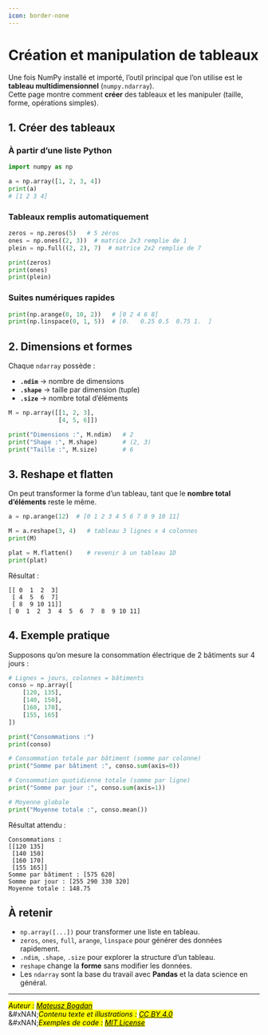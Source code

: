 ```yaml
---
icon: border-none
---
```


# Création et manipulation de tableaux

Une fois NumPy installé et importé, l’outil principal que l’on utilise est le **tableau multidimensionnel** (`numpy.ndarray`).\
Cette page montre comment **créer** des tableaux et les manipuler (taille, forme, opérations simples).

## 1. Créer des tableaux

### À partir d’une liste Python

```python
import numpy as np

a = np.array([1, 2, 3, 4])
print(a)
# [1 2 3 4]
```

### Tableaux remplis automatiquement

```python
zeros = np.zeros(5)   # 5 zéros
ones = np.ones((2, 3))  # matrice 2x3 remplie de 1
plein = np.full((2, 2), 7)  # matrice 2x2 remplie de 7

print(zeros)
print(ones)
print(plein)
```

### Suites numériques rapides

```python
print(np.arange(0, 10, 2))   # [0 2 4 6 8]
print(np.linspace(0, 1, 5))  # [0.   0.25 0.5  0.75 1.  ]
```

## 2. Dimensions et formes

Chaque `ndarray` possède :

* **`.ndim`** → nombre de dimensions
* **`.shape`** → taille par dimension (tuple)
* **`.size`** → nombre total d’éléments

```python
M = np.array([[1, 2, 3],
              [4, 5, 6]])

print("Dimensions :", M.ndim)   # 2
print("Shape :", M.shape)       # (2, 3)
print("Taille :", M.size)       # 6
```

## 3. Reshape et flatten

On peut transformer la forme d’un tableau, tant que le **nombre total d’éléments** reste le même.

```python
a = np.arange(12)  # [0 1 2 3 4 5 6 7 8 9 10 11]

M = a.reshape(3, 4)   # tableau 3 lignes x 4 colonnes
print(M)

plat = M.flatten()    # revenir à un tableau 1D
print(plat)
```

Résultat :

```
[[ 0  1  2  3]
 [ 4  5  6  7]
 [ 8  9 10 11]]
[ 0  1  2  3  4  5  6  7  8  9 10 11]
```

## 4. Exemple pratique

Supposons qu’on mesure la consommation électrique de 2 bâtiments sur 4 jours :

```python
# Lignes = jours, colonnes = bâtiments
conso = np.array([
    [120, 135],
    [140, 150],
    [160, 170],
    [155, 165]
])

print("Consommations :")
print(conso)

# Consommation totale par bâtiment (somme par colonne)
print("Somme par bâtiment :", conso.sum(axis=0))

# Consommation quotidienne totale (somme par ligne)
print("Somme par jour :", conso.sum(axis=1))

# Moyenne globale
print("Moyenne totale :", conso.mean())
```

Résultat attendu :

```
Consommations :
[[120 135]
 [140 150]
 [160 170]
 [155 165]]
Somme par bâtiment : [575 620]
Somme par jour : [255 290 330 320]
Moyenne totale : 148.75
```

## **À retenir**

* `np.array([...])` pour transformer une liste en tableau.
* `zeros`, `ones`, `full`, `arange`, `linspace` pour générer des données rapidement.
* `.ndim`, `.shape`, `.size` pour explorer la structure d’un tableau.
* `reshape` change la **forme** sans modifier les données.
* Les `ndarray` sont la base du travail avec **Pandas** et la data science en général.

***

_<mark style="color:$info;">Auteur :</mark>_ [_<mark style="color:$info;">Mateusz Bogdan</mark>_](https://matbog.github.io/)\
&#xNAN;_<mark style="color:$info;">Contenu texte et illustrations :</mark>_ [_<mark style="color:$info;">CC BY 4.0</mark>_](https://creativecommons.org/licenses/by/4.0/)\
&#xNAN;_<mark style="color:$info;">Exemples de code :</mark>_ [_<mark style="color:$info;">MIT License</mark>_](https://opensource.org/licenses/MIT)
